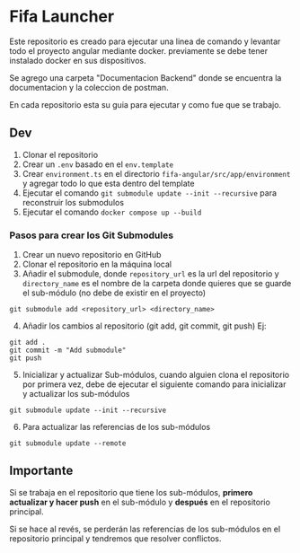 # Fifa Launcher

Este repositorio es creado para ejecutar una linea de comando y levantar todo el proyecto angular mediante docker. previamente se debe tener instalado docker en sus dispositivos.

Se agrego una carpeta "Documentacion Backend" donde se encuentra la documentacion y la coleccion de postman.

En cada repositorio esta su guia para ejecutar y como fue que se trabajo.

## Dev

1. Clonar el repositorio
2. Crear un `.env` basado en el `env.template`
3. Crear `environment.ts` en el directorio `fifa-angular/src/app/environment` y agregar todo lo que esta dentro del template
4. Ejecutar el comando `git submodule update --init --recursive` para reconstruir los submodulos
5. Ejecutar el comando `docker compose up --build`

### Pasos para crear los Git Submodules

1. Crear un nuevo repositorio en GitHub
2. Clonar el repositorio en la máquina local
3. Añadir el submodule, donde `repository_url` es la url del repositorio y `directory_name` es el nombre de la carpeta donde quieres que se guarde el sub-módulo (no debe de existir en el proyecto)

```
git submodule add <repository_url> <directory_name>
```

4. Añadir los cambios al repositorio (git add, git commit, git push)
   Ej:

```
git add .
git commit -m "Add submodule"
git push
```

5. Inicializar y actualizar Sub-módulos, cuando alguien clona el repositorio por primera vez, debe de ejecutar el siguiente comando para inicializar y actualizar los sub-módulos

```
git submodule update --init --recursive
```

6. Para actualizar las referencias de los sub-módulos

```
git submodule update --remote
```

## Importante

Si se trabaja en el repositorio que tiene los sub-módulos, **primero actualizar y hacer push** en el sub-módulo y **después** en el repositorio principal.

Si se hace al revés, se perderán las referencias de los sub-módulos en el repositorio principal y tendremos que resolver conflictos.

